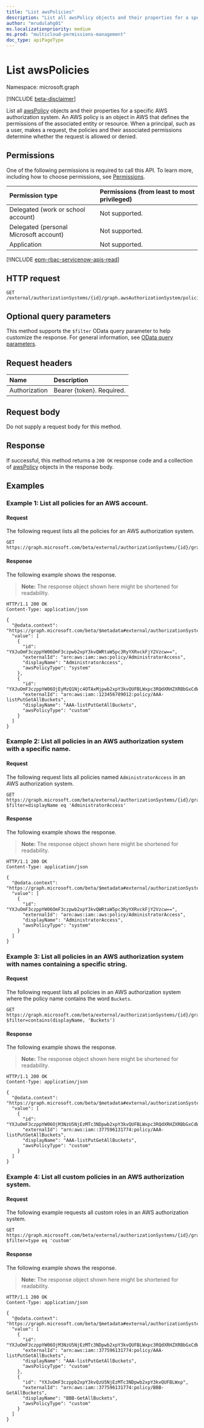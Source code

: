 ```yaml
---
title: "List awsPolicies"
description: "List all awsPolicy objects and their properties for a specific AWS authorization system."
author: "mrudulahg01"
ms.localizationpriority: medium
ms.prod: "multicloud-permissions-management"
doc_type: apiPageType
---
```


# List awsPolicies
Namespace: microsoft.graph

[!INCLUDE [beta-disclaimer](../../includes/beta-disclaimer.md)]

List all [awsPolicy](../resources/awspolicy.md) objects and their properties for a specific AWS authorization system. An AWS policy is an object in AWS that defines the permissions of the associated entity or resource. When a principal, such as a user, makes a request, the policies and their associated permissions determine whether the request is allowed or denied.

## Permissions
One of the following permissions is required to call this API. To learn more, including how to choose permissions, see [Permissions](/graph/permissions-reference).

|Permission type|Permissions (from least to most privileged)|
|:---|:---|
|Delegated (work or school account)|Not supported.|
|Delegated (personal Microsoft account)|Not supported.|
|Application|Not supported.|

[!INCLUDE [epm-rbac-servicenow-apis-read](../includes/rbac-for-apis/epm-rbac-servicenow-apis-read.md)]

## HTTP request

<!-- {
  "blockType": "ignored"
}
-->
``` http
GET /external/authorizationSystems/{id}/graph.awsAuthorizationSystem/policies
```

## Optional query parameters
This method supports the `$filter` OData query parameter to help customize the response. For general information, see [OData query parameters](/graph/query-parameters).

## Request headers
|Name|Description|
|:---|:---|
|Authorization|Bearer {token}. Required.|

## Request body
Do not supply a request body for this method.

## Response

If successful, this method returns a `200 OK` response code and a collection of [awsPolicy](../resources/awspolicy.md) objects in the response body.

## Examples

### Example 1: List all policies for an AWS account.

#### Request

The following request lists all the policies for an AWS authorization system.

<!-- {
  "blockType": "request",
  "name": "list_awspolicy"
}
-->
``` http
GET https://graph.microsoft.com/beta/external/authorizationSystems/{id}/graph.awsAuthorizationSystem/policies
```


#### Response
The following example shows the response.
>**Note:** The response object shown here might be shortened for readability.
<!-- {
  "blockType": "response",
  "truncated": true,
  "@odata.type": "Collection(microsoft.graph.awsPolicy)"
}
-->
``` http
HTTP/1.1 200 OK
Content-Type: application/json

{
  "@odata.context": "https://graph.microsoft.com/beta/$metadata#external/authorizationSystems/{id}/graph.awsAuthorizationSystem/policies",
  "value": [
    {
      "id": "YXJuOmF3czppYW06OmF3czpwb2xpY3kvQWRtaW5pc3RyYXRvckFjY2Vzcw==",
      "externalId": "arn:aws:iam::aws:policy/AdministratorAccess",
      "displayName": "AdministratorAccess",
      "awsPolicyType": "system"
    },
    {
      "id": "YXJuOmF3czppYW06OjEyMzQ1Njc4OTAxMjpwb2xpY3kvQUFBLWxpc3RQdXRHZXRBbGxCdWNrZXRz",
      "externalId": "arn:aws:iam::123456789012:policy/AAA-listPutGetAllBuckets",
      "displayName": "AAA-listPutGetAllBuckets",
      "awsPolicyType": "custom"
    }
  ]
}
```

### Example 2: List all policies in an AWS authorization system with a specific name.

#### Request

The following request lists all policies named `AdministratorAccess` in an AWS authorization system.

<!-- {
  "blockType": "request",
  "name": "list_awspolicy"
}
-->
``` http
GET https://graph.microsoft.com/beta/external/authorizationSystems/{id}/graph.awsAuthorizationSystem/policies?$filter=displayName eq 'AdministratorAccess'
```


#### Response
The following example shows the response.
>**Note:** The response object shown here might be shortened for readability.
<!-- {
  "blockType": "response",
  "truncated": true,
  "@odata.type": "Collection(microsoft.graph.awsPolicy)"
}
-->
``` http
HTTP/1.1 200 OK
Content-Type: application/json

{
  "@odata.context": "https://graph.microsoft.com/beta/$metadata#external/authorizationSystems/{id}/graph.awsAuthorizationSystem/policies",
  "value": [
    {
      "id": "YXJuOmF3czppYW06OmF3czpwb2xpY3kvQWRtaW5pc3RyYXRvckFjY2Vzcw==",
      "externalId": "arn:aws:iam::aws:policy/AdministratorAccess",
      "displayName": "AdministratorAccess",
      "awsPolicyType": "system"
    }
  ]
}
```

### Example 3: List all policies in an AWS authorization system with names containing a specific string.

#### Request

The following request lists all policies in an AWS authorization system where the policy name contains the word `Buckets`.

<!-- {
  "blockType": "request",
  "name": "list_awspolicy"
}
-->
``` http
GET https://graph.microsoft.com/beta/external/authorizationSystems/{id}/graph.awsAuthorizationSystem/policies?$filter=contains(displayName, 'Buckets')
```


#### Response
The following example shows the response.
>**Note:** The response object shown here might be shortened for readability.
<!-- {
  "blockType": "response",
  "truncated": true,
  "@odata.type": "Collection(microsoft.graph.awsPolicy)"
}
-->
``` http
HTTP/1.1 200 OK
Content-Type: application/json

{
  "@odata.context": "https://graph.microsoft.com/beta/$metadata#external/authorizationSystems/{id}/graph.awsAuthorizationSystem/policies",
  "value": [
    {
      "id": "YXJuOmF3czppYW06OjM3NzU5NjEzMTc3NDpwb2xpY3kvQUFBLWxpc3RQdXRHZXRBbGxCdWNrZXRz",
      "externalId": "arn:aws:iam::377596131774:policy/AAA-listPutGetAllBuckets",
      "displayName": "AAA-listPutGetAllBuckets",
      "awsPolicyType": "custom"
    }
  ]
}
```

### Example 4: List all custom policies in an AWS authorization system.

#### Request

The following example requests all custom roles in an AWS authorization system.

<!-- {
  "blockType": "request",
  "name": "list_awspolicy"
}
-->
``` http
GET https://graph.microsoft.com/beta/external/authorizationSystems/{id}/graph.awsAuthorizationSystem/policies?$filter=type eq 'custom'
```


#### Response
The following example shows the response.
>**Note:** The response object shown here might be shortened for readability.
<!-- {
  "blockType": "response",
  "truncated": true,
  "@odata.type": "Collection(microsoft.graph.awsPolicy)"
}
-->
``` http
HTTP/1.1 200 OK
Content-Type: application/json

{
  "@odata.context": "https://graph.microsoft.com/beta/$metadata#external/authorizationSystems/{id}/graph.awsAuthorizationSystem/policies",
  "value": [
    {
      "id": "YXJuOmF3czppYW06OjM3NzU5NjEzMTc3NDpwb2xpY3kvQUFBLWxpc3RQdXRHZXRBbGxCdWNrZXRz",
      "externalId": "arn:aws:iam::377596131774:policy/AAA-listPutGetAllBuckets",
      "displayName": "AAA-listPutGetAllBuckets",
      "awsPolicyType": "custom"
    },
    {
      "id": "YXJuOmF3czppb2xpY3kvQzU5NjEzMTc3NDpwb2xpY3kvQUFBLWxp",
      "externalId": "arn:aws:iam::377596131774:policy/BBB-GetAllBuckets",
      "displayName": "BBB-GetAllBuckets",
      "awsPolicyType": "custom"
    }
  ]
}
```

